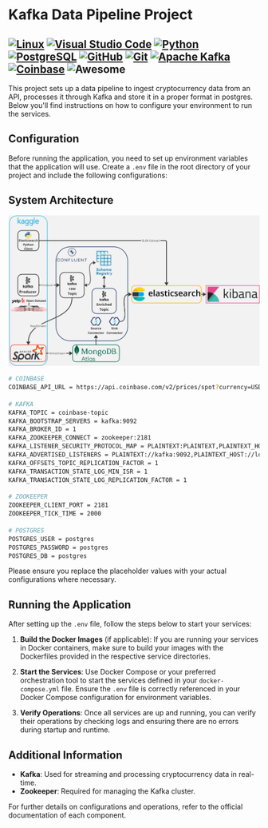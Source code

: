 Kafka Data Pipeline Project
===========================
[![Linux](https://img.shields.io/badge/Linux-FCC624?logo=linux&logoColor=black)](#)
[![Visual Studio Code](https://img.shields.io/badge/Visual%20Studio%20Code-0078d7.svg?logo=visual-studio-code&logoColor=white)](#)
[![Python](https://img.shields.io/badge/Python-3776AB?logo=python&logoColor=white)](#)
[![PostgreSQL](https://img.shields.io/badge/PostgreSQL-316192?logo=postgresql&logoColor=white)](#)
[![GitHub](https://img.shields.io/badge/GitHub-%23121011.svg?logo=github&logoColor=white)](#)
[![Git](https://img.shields.io/badge/Git-F05032?logo=git&logoColor=white)](#)
[![Apache Kafka](https://img.shields.io/badge/Apache%20Kafka-231F20?logo=apachekafka&logoColor=white)](#)
[![Coinbase](https://img.shields.io/badge/Coinbase-0052FF?logo=coinbase&logoColor=white)](#)
![Awesome](https://img.shields.io/badge/Awesome-ffd700?logo=awesome&logoColor=black)
---

This project sets up a data pipeline to ingest cryptocurrency data from an API, processes it through Kafka and store it in a proper format in postgres. Below you'll find instructions on how to configure your environment to run the services.

Configuration
-------------

Before running the application, you need to set up environment variables that the application will use. Create a `.env` file in the root directory of your project and include the following configurations:

## System Architecture

![System_architecture.png](final_yelp_overview2.jpg)

```bash
# COINBASE
COINBASE_API_URL = https://api.coinbase.com/v2/prices/spot?currency=USD

# KAFKA
KAFKA_TOPIC = coinbase-topic
KAFKA_BOOTSTRAP_SERVERS = kafka:9092
KAFKA_BROKER_ID = 1
KAFKA_ZOOKEEPER_CONNECT = zookeeper:2181
KAFKA_LISTENER_SECURITY_PROTOCOL_MAP = PLAINTEXT:PLAINTEXT,PLAINTEXT_HOST:PLAINTEXT
KAFKA_ADVERTISED_LISTENERS = PLAINTEXT://kafka:9092,PLAINTEXT_HOST://localhost:29092
KAFKA_OFFSETS_TOPIC_REPLICATION_FACTOR = 1
KAFKA_TRANSACTION_STATE_LOG_MIN_ISR = 1
KAFKA_TRANSACTION_STATE_LOG_REPLICATION_FACTOR = 1

# ZOOKEEPER
ZOOKEEPER_CLIENT_PORT = 2181
ZOOKEEPER_TICK_TIME = 2000

# POSTGRES
POSTGRES_USER = postgres
POSTGRES_PASSWORD = postgres
POSTGRES_DB = postgres

```

Please ensure you replace the placeholder values with your actual configurations where necessary.

Running the Application
-----------------------

After setting up the `.env` file, follow the steps below to start your services:

1.  **Build the Docker Images** (if applicable): If you are running your services in Docker containers, make sure to build your images with the Dockerfiles provided in the respective service directories.
    
2.  **Start the Services**: Use Docker Compose or your preferred orchestration tool to start the services defined in your `docker-compose.yml` file. Ensure the `.env` file is correctly referenced in your Docker Compose configuration for environment variables.
    
3.  **Verify Operations**: Once all services are up and running, you can verify their operations by checking logs and ensuring there are no errors during startup and runtime.
    

Additional Information
----------------------

*   **Kafka**: Used for streaming and processing cryptocurrency data in real-time.
*   **Zookeeper**: Required for managing the Kafka cluster.

For further details on configurations and operations, refer to the official documentation of each component.